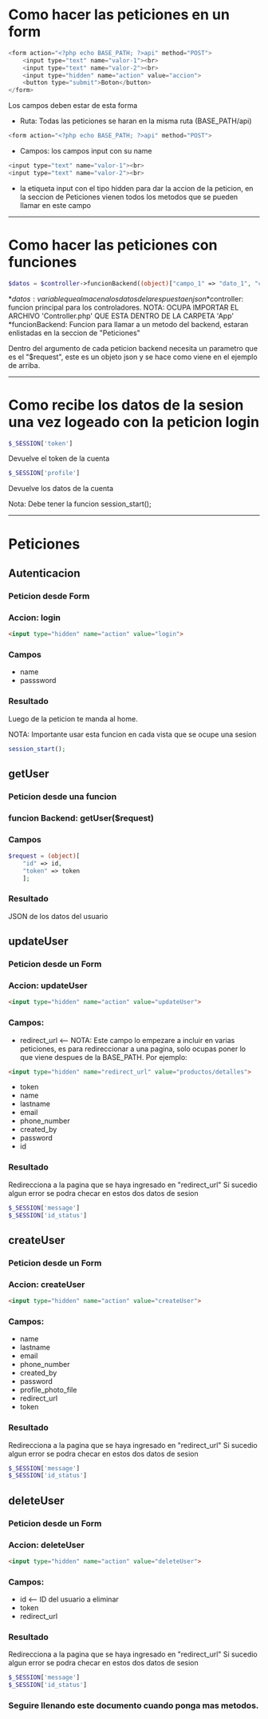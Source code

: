 # Como hacer las peticiones en un form

```php
<form action="<?php echo BASE_PATH; ?>api" method="POST">
    <input type="text" name="valor-1"><br>
    <input type="text" name="valor-2"><br>
    <input type="hidden" name="action" value="accion">
    <button type="submit">Boton</button>
</form>
```
Los campos deben estar de esta forma

* Ruta: Todas las peticiones se haran en la misma ruta (BASE_PATH/api)
```php
<form action="<?php echo BASE_PATH; ?>api" method="POST">
```

* Campos: los campos input con su name
```php
<input type="text" name="valor-1"><br>
<input type="text" name="valor-2"><br>
```

* la etiqueta input con el tipo hidden para dar la accion de la peticion, en la seccion de Peticiones vienen todos los metodos que se pueden llamar en este campo

<hr>

# Como hacer las peticiones con funciones

```php
$datos = $controller->funcionBackend((object)["campo_1" => "dato_1", "campo_2" => "dato_2"])
```

*$datos: variable que almacena los datos de la respuesta en json
*$controller: funcion principal para los controladores. NOTA: OCUPA IMPORTAR EL ARCHIVO 'Controller.php' QUE ESTA DENTRO DE LA CARPETA 'App'
*funcionBackend: Funcion para llamar a un metodo del backend, estaran enlistadas en la seccion de "Peticiones"

Dentro del argumento de cada peticion backend necesita un parametro que es el "$request", este es un objeto json y se hace como viene en el ejemplo de arriba.

<hr>

# Como recibe los datos de la sesion una vez logeado con la peticion login

```php
$_SESSION['token']
```

Devuelve el token de la cuenta

```php
$_SESSION['profile']
```

Devuelve los datos de la cuenta

Nota: Debe tener la funcion session_start();

<hr>

# Peticiones

## Autenticacion

### Peticion desde Form

### Accion: login

```html
<input type="hidden" name="action" value="login">
```

### Campos

* name
* passsword

### Resultado

Luego de la peticion te manda al home.

NOTA: Importante usar esta funcion en cada vista que se ocupe una sesion

```php
session_start();
```

## getUser

### Peticion desde una funcion

### funcion Backend: getUser($request)

### Campos

```php
$request = (object)[
    "id" => id,
    "token" => token
    ];
```

### Resultado

JSON de los datos del usuario

## updateUser

### Peticion desde un Form

### Accion: updateUser

```html
<input type="hidden" name="action" value="updateUser">
```

### Campos:
* redirect_url <-- NOTA: Este campo lo empezare a incluir en varias peticiones, es para redireccionar a una pagina, solo ocupas poner lo que viene despues de la BASE_PATH. Por ejemplo:

```html
<input type="hidden" name="redirect_url" value="productos/detalles">
```

* token
* name
* lastname
* email
* phone_number
* created_by
* password
* id

### Resultado

Redirecciona a la pagina que se haya ingresado en "redirect_url"
Si sucedio algun error se podra checar en estos dos datos de sesion

```php
$_SESSION['message']
$_SESSION['id_status']
```

## createUser

### Peticion desde un Form

### Accion: createUser

```html
<input type="hidden" name="action" value="createUser">
```

### Campos:
* name
* lastname
* email
* phone_number
* created_by
* password
* profile_photo_file
* redirect_url
* token

### Resultado

Redirecciona a la pagina que se haya ingresado en "redirect_url"
Si sucedio algun error se podra checar en estos dos datos de sesion

```php
$_SESSION['message']
$_SESSION['id_status']
```

## deleteUser

### Peticion desde un Form

### Accion: deleteUser

```html
<input type="hidden" name="action" value="deleteUser">
```

### Campos:
* id <-- ID del usuario a eliminar
* token
* redirect_url

### Resultado

Redirecciona a la pagina que se haya ingresado en "redirect_url"
Si sucedio algun error se podra checar en estos dos datos de sesion

```php
$_SESSION['message']
$_SESSION['id_status']
```
### Seguire llenando este documento cuando ponga mas metodos.
